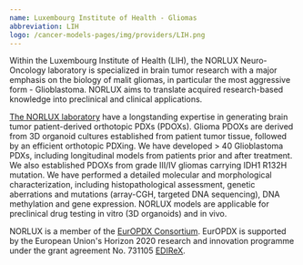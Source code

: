 ```yaml
---
name: Luxembourg Institute of Health - Gliomas
abbreviation: LIH
logo: /cancer-models-pages/img/providers/LIH.png
---
```


Within the Luxembourg Institute of Health (LIH), the NORLUX Neuro-Oncology laboratory is specialized in brain tumor research with a major emphasis on the biology of malit gliomas, in particular the most aggressive form - Glioblastoma. NORLUX aims to translate acquired research-based knowledge into preclinical and clinical applications.

[The NORLUX laboratory](https://norlux.lih.lu) have a longstanding expertise in generating brain tumor patient-derived orthotopic PDXs (PDOXs). Glioma PDOXs are derived from 3D organoid cultures established from patient tumor tissue, followed by an efficient orthotopic PDXing. We have developed > 40 Glioblastoma PDXs, including longitudinal models from patients prior and after treatment. We also established PDOXs from grade III/IV gliomas carrying IDH1 R132H mutation. We have performed a detailed molecular and morphological characterization, including histopathological assessment, genetic aberrations and mutations (array-CGH, targeted DNA sequencing), DNA methylation and gene expression. NORLUX models are applicable for preclinical drug testing in vitro (3D organoids) and in vivo.

NORLUX is a member of the [EurOPDX Consortium](http://www.europdx.eu). EurOPDX is supported by the European Union's Horizon 2020 research and innovation programme under the grant agreement No. 731105 [EDIReX](https://cordis.europa.eu/project/rcn/212589_en.html).
